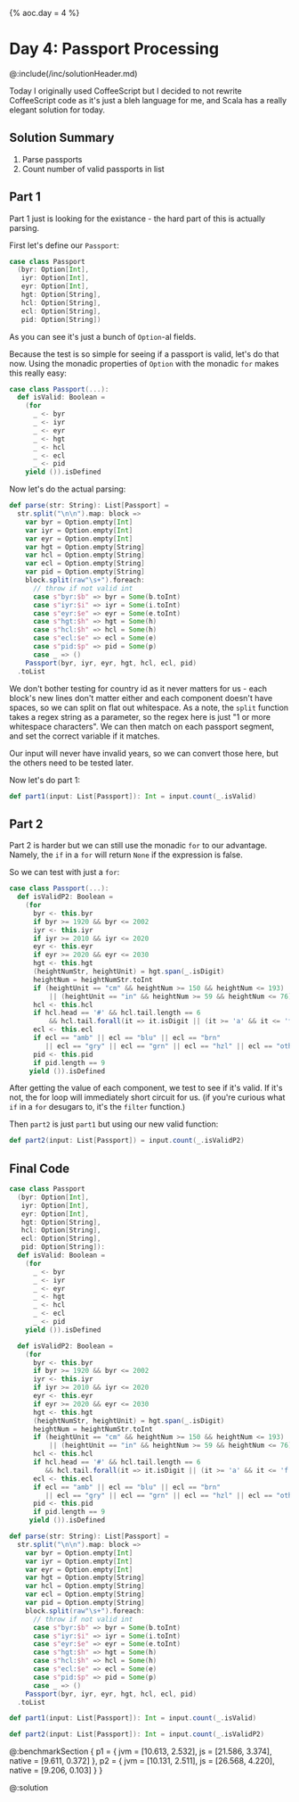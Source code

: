 {%
aoc.day = 4
%}

# Day 4: Passport Processing

@:include(/inc/solutionHeader.md)

Today I originally used CoffeeScript but I decided to not rewrite CoffeeScript code as it's just a bleh language for me,
and Scala has a really elegant solution for today.

## Solution Summary

1. Parse passports
2. Count number of valid passports in list

## Part 1

Part 1 just is looking for the existance - the hard part of this is actually parsing.

First let's define our `Passport`:

```scala 3
case class Passport
  (byr: Option[Int],
   iyr: Option[Int],
   eyr: Option[Int],
   hgt: Option[String],
   hcl: Option[String],
   ecl: Option[String],
   pid: Option[String])
```

As you can see it's just a bunch of `Option`-al fields. 

Because the test is so simple for seeing if a passport is valid, let's do that now.
Using the monadic properties of `Option` with the monadic `for` makes this really easy:

```scala 3
case class Passport(...):
  def isValid: Boolean =
    (for
      _ <- byr
      _ <- iyr
      _ <- eyr
      _ <- hgt
      _ <- hcl
      _ <- ecl
      _ <- pid
    yield ()).isDefined
```

Now let's do the actual parsing:

```scala 3
def parse(str: String): List[Passport] =
  str.split("\n\n").map: block =>
    var byr = Option.empty[Int]
    var iyr = Option.empty[Int]
    var eyr = Option.empty[Int]
    var hgt = Option.empty[String]
    var hcl = Option.empty[String]
    var ecl = Option.empty[String]
    var pid = Option.empty[String]
    block.split(raw"\s+").foreach:
      // throw if not valid int
      case s"byr:$b" => byr = Some(b.toInt)
      case s"iyr:$i" => iyr = Some(i.toInt)
      case s"eyr:$e" => eyr = Some(e.toInt)
      case s"hgt:$h" => hgt = Some(h)
      case s"hcl:$h" => hcl = Some(h)
      case s"ecl:$e" => ecl = Some(e)
      case s"pid:$p" => pid = Some(p)
      case _ => ()
    Passport(byr, iyr, eyr, hgt, hcl, ecl, pid)
  .toList
```

We don't bother testing for country id as it never matters for us - each block's new lines don't matter either and
each component doesn't have spaces, so we can split on flat out whitespace. As a note, the `split` function takes
a regex string as a parameter, so the regex here is just "1 or more whitespace characters". We can then match on each
passport segment, and set the correct variable if it matches.

Our input will never have invalid years, so we can convert those here, but the others need to be tested later.

Now let's do part 1:

```scala 3
def part1(input: List[Passport]): Int = input.count(_.isValid)
```

## Part 2

Part 2 is harder but we can still use the monadic `for` to our advantage. Namely, the `if` in a `for` will return `None` if the expression is false.

So we can test with just a `for`:

```scala 3
case class Passport(...):
  def isValidP2: Boolean =
    (for
      byr <- this.byr
      if byr >= 1920 && byr <= 2002
      iyr <- this.iyr
      if iyr >= 2010 && iyr <= 2020
      eyr <- this.eyr
      if eyr >= 2020 && eyr <= 2030
      hgt <- this.hgt
      (heightNumStr, heightUnit) = hgt.span(_.isDigit)
      heightNum = heightNumStr.toInt
      if (heightUnit == "cm" && heightNum >= 150 && heightNum <= 193)
          || (heightUnit == "in" && heightNum >= 59 && heightNum <= 76)
      hcl <- this.hcl
      if hcl.head == '#' && hcl.tail.length == 6 
          && hcl.tail.forall(it => it.isDigit || (it >= 'a' && it <= 'f'))
      ecl <- this.ecl
      if ecl == "amb" || ecl == "blu" || ecl == "brn" 
         || ecl == "gry" || ecl == "grn" || ecl == "hzl" || ecl == "oth"
      pid <- this.pid
      if pid.length == 9
     yield ()).isDefined
```

After getting the value of each component, we test to see if it's valid. If it's not, the for loop will immediately short circuit for us.
(if you're curious what `if` in a `for` desugars to, it's the `filter` function.)

Then `part2` is just `part1` but using our new valid function:

```scala 3
def part2(input: List[Passport]) = input.count(_.isValidP2)
```

## Final Code

```scala 3
case class Passport
  (byr: Option[Int],
   iyr: Option[Int],
   eyr: Option[Int],
   hgt: Option[String],
   hcl: Option[String],
   ecl: Option[String],
   pid: Option[String]):
  def isValid: Boolean =
    (for
      _ <- byr
      _ <- iyr
      _ <- eyr
      _ <- hgt
      _ <- hcl
      _ <- ecl
      _ <- pid
    yield ()).isDefined

  def isValidP2: Boolean =
    (for
      byr <- this.byr
      if byr >= 1920 && byr <= 2002
      iyr <- this.iyr
      if iyr >= 2010 && iyr <= 2020
      eyr <- this.eyr
      if eyr >= 2020 && eyr <= 2030
      hgt <- this.hgt
      (heightNumStr, heightUnit) = hgt.span(_.isDigit)
      heightNum = heightNumStr.toInt
      if (heightUnit == "cm" && heightNum >= 150 && heightNum <= 193) 
          || (heightUnit == "in" && heightNum >= 59 && heightNum <= 76)
      hcl <- this.hcl
      if hcl.head == '#' && hcl.tail.length == 6 
         && hcl.tail.forall(it => it.isDigit || (it >= 'a' && it <= 'f'))
      ecl <- this.ecl
      if ecl == "amb" || ecl == "blu" || ecl == "brn" 
         || ecl == "gry" || ecl == "grn" || ecl == "hzl" || ecl == "oth"
      pid <- this.pid
      if pid.length == 9
     yield ()).isDefined

def parse(str: String): List[Passport] =
  str.split("\n\n").map: block =>
    var byr = Option.empty[Int]
    var iyr = Option.empty[Int]
    var eyr = Option.empty[Int]
    var hgt = Option.empty[String]
    var hcl = Option.empty[String]
    var ecl = Option.empty[String]
    var pid = Option.empty[String]
    block.split(raw"\s+").foreach:
      // throw if not valid int
      case s"byr:$b" => byr = Some(b.toInt)
      case s"iyr:$i" => iyr = Some(i.toInt)
      case s"eyr:$e" => eyr = Some(e.toInt)
      case s"hgt:$h" => hgt = Some(h)
      case s"hcl:$h" => hcl = Some(h)
      case s"ecl:$e" => ecl = Some(e)
      case s"pid:$p" => pid = Some(p)
      case _ => ()
    Passport(byr, iyr, eyr, hgt, hcl, ecl, pid)
  .toList

def part1(input: List[Passport]): Int = input.count(_.isValid)

def part2(input: List[Passport]): Int = input.count(_.isValidP2)
```

@:benchmarkSection {
    p1 = {
        jvm = [10.613, 2.532],
        js = [21.586, 3.374],
        native = [9.611, 0.372]
    },
    p2 = {
        jvm = [10.131, 2.511],
        js = [26.568, 4.220],
        native = [9.206, 0.103]
    }
}

@:solution